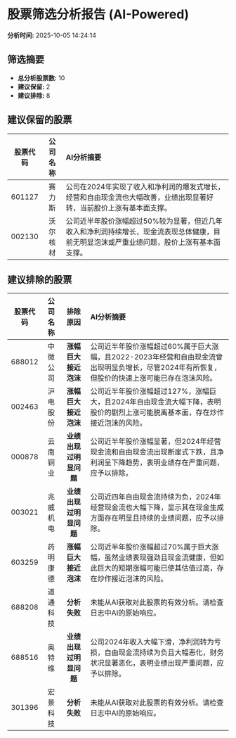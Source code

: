 # 股票筛选分析报告 (AI-Powered)

**分析时间:** 2025-10-05 14:24:14

## 筛选摘要

- **总分析股票数:** 10
- **建议保留:** 2
- **建议排除:** 8

## 建议保留的股票

| 股票代码 | 公司名称 | AI分析摘要 |
|:---:|:---:|:---|
| 601127 | 赛力斯 | 公司在2024年实现了收入和净利润的爆发式增长，经营和自由现金流也大幅改善，业绩出现显著好转，当前股价上涨有基本面支撑。 |
| 002130 | 沃尔核材 | 公司近半年股价涨幅超过50%较为显著，但近几年收入和净利润持续增长，现金流表现总体健康，目前无明显泡沫或严重业绩问题，股价上涨有基本面支撑。 |

## 建议排除的股票

| 股票代码 | 公司名称 | 排除原因 | AI分析摘要 |
|:---:|:---:|:---:|:---|
| 688012 | 中微公司 | **涨幅巨大接近泡沫** | 公司近半年股价涨幅超过60%属于巨大涨幅，且2022-2023年经营和自由现金流曾出现明显负增长，尽管2024年有所恢复，但股价的快速上涨可能已存在泡沫风险。 |
| 002463 | 沪电股份 | **涨幅巨大接近泡沫** | 公司近半年股价涨幅超过127%，涨幅巨大，且2024年自由现金流大幅下降，表明股价的剧烈上涨可能脱离基本面，存在炒作接近泡沫的风险。 |
| 000878 | 云南铜业 | **业绩出现过明显问题** | 公司近半年股价涨幅显著，但2024年经营现金流和自由现金流出现断崖式下跌，且净利润呈下降趋势，表明业绩存在严重问题，应予以排除。 |
| 003021 | 兆威机电 | **业绩出现过明显问题** | 公司近四年自由现金流持续为负，2024年经营现金流也大幅下降，显示其在现金生成方面存在明显且持续的业绩问题，应予以排除。 |
| 603259 | 药明康德 | **涨幅巨大接近泡沫** | 公司近半年股价涨幅超过70%属于巨大涨幅，虽然业绩表现强劲且现金流健康，但如此巨大的短期涨幅可能已使其估值过高，存在炒作接近泡沫的风险。 |
| 688208 | 道通科技 | **分析失败** | 未能从AI获取对此股票的有效分析。请检查日志中AI的原始响应。 |
| 688516 | 奥特维 | **业绩出现过明显问题** | 公司2024年收入大幅下滑，净利润转为亏损，自由现金流持续为负且大幅恶化，财务状况显著恶化，表明业绩出现严重问题，应予以排除。 |
| 301396 | 宏景科技 | **分析失败** | 未能从AI获取对此股票的有效分析。请检查日志中AI的原始响应。 |
